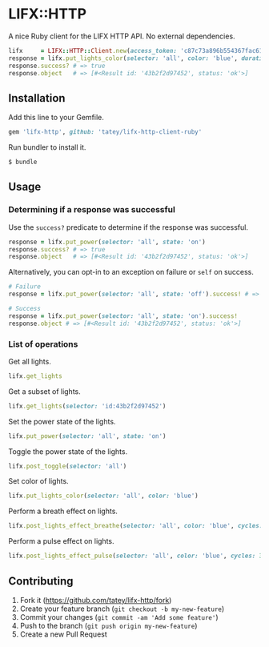 # LIFX::HTTP

A nice Ruby client for the LIFX HTTP API. No external dependencies.

``` ruby
lifx     = LIFX::HTTP::Client.new(access_token: 'c87c73a896b554367fac61f71dd3656af8d93a525a4e87df5952c6078a89d192')
response = lifx.put_lights_color(selector: 'all', color: 'blue', duration: 3)
response.success? # => true
response.object   # => [#<Result id: '43b2f2d97452', status: 'ok'>]
```

## Installation

Add this line to your Gemfile.

``` ruby
gem 'lifx-http', github: 'tatey/lifx-http-client-ruby'
```

Run bundler to install it.

``` sh
$ bundle
```

## Usage

### Determining if a response was successful

Use the `success?` predicate to determine if the response was successful.

``` ruby
response = lifx.put_power(selector: 'all', state: 'on')
response.success? # => true
response.object   # => [#<Result id: '43b2f2d97452', status: 'ok'>]
```

Alternatively, you can opt-in to an exception on failure or `self`
on success.

``` ruby
# Failure
response = lifx.put_power(selector: 'all', state: 'off').success! # => LIFX::HTTP:UnexpectedStatusError

# Success
response = lifx.put_power(selector: 'all', state: 'on').success!
response.object # => [#<Result id: '43b2f2d97452', status: 'ok'>]
```

### List of operations

Get all lights.

``` ruby
lifx.get_lights
```

Get a subset of lights.

``` ruby
lifx.get_lights(selector: 'id:43b2f2d97452')
```

Set the power state of the lights.

``` ruby
lifx.put_power(selector: 'all', state: 'on')
```

Toggle the power state of the lights.

``` ruby
lifx.post_toggle(selector: 'all')
```

Set color of lights.

``` ruby
lifx.put_lights_color(selector: 'all', color: 'blue')
```

Perform a breath effect on lights.

``` ruby
lifx.post_lights_effect_breathe(selector: 'all', color: 'blue', cycles: 3)
```

Perform a pulse effect on lights.

``` ruby
lifx.post_lights_effect_pulse(selector: 'all', color: 'blue', cycles: 3)
```

## Contributing

1. Fork it (https://github.com/tatey/lifx-http/fork)
2. Create your feature branch (`git checkout -b my-new-feature`)
3. Commit your changes (`git commit -am 'Add some feature'`)
4. Push to the branch (`git push origin my-new-feature`)
5. Create a new Pull Request
